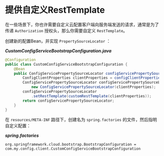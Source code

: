 # 提供自定义RestTemplate

在一些场景下，你也许需要自定义云配置客户端向服务端发送的请求，通常是为了传递 `Authorization` 授权头，那么你需要自定义 `RestTemplate`。  

创建新的配置Bean，并实现  `PropertySourceLocator` ：  

***CustomConfigServiceBootstrapConfiguration.java***  

```java
@Configuration
public class CustomConfigServiceBootstrapConfiguration {
    @Bean
    public ConfigServicePropertySourceLocator configServicePropertySourceLocator() {
        ConfigClientProperties clientProperties = configClientProperties();
        ConfigServicePropertySourceLocator configServicePropertySourceLocator = 
            new ConfigServicePropertySourceLocator(clientProperties);
        configServicePropertySourceLocator
            .setRestTemplate(customRestTemplate(clientProperties));
        return configServicePropertySourceLocator;
    }
}
```

在 `resources/META-INF` 路径下，创建名为 `spring.factories` 的文件，然后指明自定义配置：  

***spring.factories***  

```
org.springframework.cloud.bootstrap.BootstrapConfiguration = com.my.config.client.CustomConfigServiceBootstrapConfiguration
```

